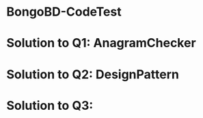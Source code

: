 # BongoBD-CodeTest

# Solution to Q1: AnagramChecker
# Solution to Q2: DesignPattern
# Solution to Q3:
